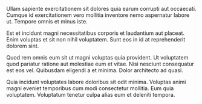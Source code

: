 Ullam sapiente exercitationem sit dolores quia earum corrupti aut occaecati. Cumque id exercitationem vero mollitia inventore nemo aspernatur labore ut. Tempore omnis et minus iste.
 Est et incidunt magni necessitatibus corporis et laudantium aut placeat. Enim voluptas et sit non nihil voluptatem. Sunt eos in id at reprehenderit dolorem sint.
 Quod rem omnis eum sit ut magni voluptas quia provident. Ut voluptatem quod pariatur ratione aut molestiae eum et vitae. Nisi nesciunt consequatur est eos vel. Quibusdam eligendi a et minima. Dolor architecto ad quasi.
 Quia incidunt voluptates labore doloribus sit odit minima. Voluptas animi magni eveniet temporibus cum modi consectetur mollitia. Eum quia voluptatem. Voluptatum tenetur culpa alias eum et deleniti tempora.